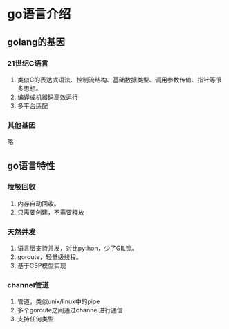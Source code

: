 # go语言介绍

## golang的基因

### 21世纪C语言

1. 类似C的表达式语法、控制流结构、基础数据类型、调用参数传值、指针等很多思想。
2. 编译成机器码高效运行
3. 多平台适配

### 其他基因

略

## go语言特性

### 垃圾回收

1. 内存自动回收。
2. 只需要创建，不需要释放

### 天然并发

1. 语言层支持并发，对比python，少了GIL锁。
2. goroute，轻量级线程。
3. 基于CSP模型实现

### channel管道

1. 管道，类似unix/linux中的pipe
2. 多个goroute之间通过channel进行通信
3. 支持任何类型